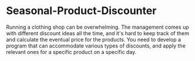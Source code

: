 # Seasonal-Product-Discounter
Running a clothing shop can be overwhelming. The management comes up with different discount ideas all the time, and it's hard to keep track of them and calculate the eventual price for the products. You need to develop a program that can accommodate various types of discounts, and apply the relevant ones for a specific product on a specific day.
